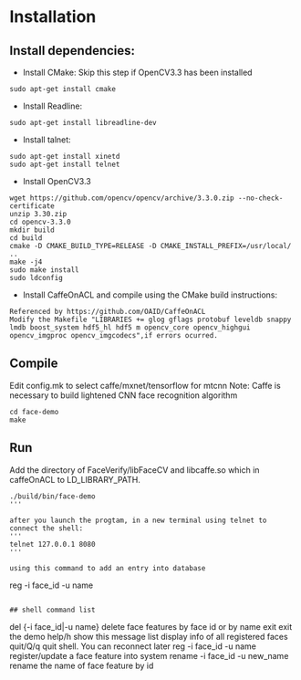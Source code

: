 # Installation

## Install dependencies:

* Install CMake:
Skip this step if OpenCV3.3 has been installed
```
sudo apt-get install cmake
```

* Install Readline:
```
sudo apt-get install libreadline-dev
```

* Install talnet:
```
sudo apt-get install xinetd
sudo apt-get install telnet
```

* Install OpenCV3.3
```
wget https://github.com/opencv/opencv/archive/3.3.0.zip --no-check-certificate
unzip 3.30.zip
cd opencv-3.3.0
mkdir build
cd build
cmake -D CMAKE_BUILD_TYPE=RELEASE -D CMAKE_INSTALL_PREFIX=/usr/local/ ..
make -j4
sudo make install
sudo ldconfig
```

* Install CaffeOnACL and compile using the CMake build instructions:
```
Referenced by https://github.com/OAID/CaffeOnACL
Modify the Makefile "LIBRARIES += glog gflags protobuf leveldb snappy lmdb boost_system hdf5_hl hdf5 m opencv_core opencv_highgui opencv_imgproc opencv_imgcodecs",if errors ocurred.
```

## Compile
Edit config.mk to select caffe/mxnet/tensorflow for mtcnn
Note: Caffe is necessary to build lightened CNN face recognition algorithm
```
cd face-demo
make
```

## Run 
Add the directory of FaceVerify/libFaceCV and libcaffe.so which in caffeOnACL to LD_LIBRARY_PATH.
```
./build/bin/face-demo
'''

after you launch the progtam, in a new terminal using telnet to connect the shell: 
'''
telnet 127.0.0.1 8080
'''

using this command to add an entry into database
```
reg -i face_id -u name
```

## shell command list
```
del {-i face_id|-u name}        delete face features by face id or by name
exit                            exit the demo
help/h                          show this message
list                            display info of all registered faces
quit/Q/q                        quit shell. You can reconnect later
reg -i face_id -u name          register/update a face feature into system
rename -i face_id -u new_name   rename the name of face feature by id
```



